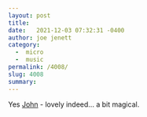 ```yaml
---
layout: post
title:  
date:   2021-12-03 07:32:31 -0400
author: joe jenett
category:
  -  micro
  -  music
permalink: /4008/
slug: 4008
summary:
---
```

Yes <a href="https://johnjohnston.info/blog/redemption-song/" title="an arrangement of ‘Redemption Song’">John</a> - lovely indeed... a bit magical.


<a style="display:none;" href="https://brid.gy/publish/twitter"><small>(cross-posted to twitter)</small></a>
<data class="p-bridgy-omit-link" value="false"></data>
